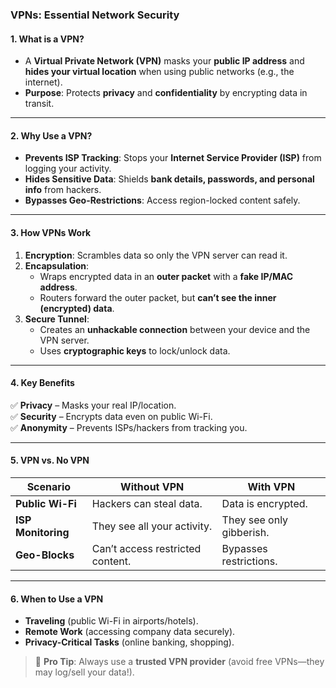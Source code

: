 ### **VPNs: Essential Network Security**  

#### **1. What is a VPN?**  
- A **Virtual Private Network (VPN)** masks your **public IP address** and **hides your virtual location** when using public networks (e.g., the internet).  
- **Purpose**: Protects **privacy** and **confidentiality** by encrypting data in transit.  

---

#### **2. Why Use a VPN?**  
- **Prevents ISP Tracking**: Stops your **Internet Service Provider (ISP)** from logging your activity.  
- **Hides Sensitive Data**: Shields **bank details, passwords, and personal info** from hackers.  
- **Bypasses Geo-Restrictions**: Access region-locked content safely.  

---

#### **3. How VPNs Work**  
1. **Encryption**: Scrambles data so only the VPN server can read it.  
2. **Encapsulation**:  
   - Wraps encrypted data in an **outer packet** with a **fake IP/MAC address**.  
   - Routers forward the outer packet, but **can’t see the inner (encrypted) data**.  
3. **Secure Tunnel**:  
   - Creates an **unhackable connection** between your device and the VPN server.  
   - Uses **cryptographic keys** to lock/unlock data.  

---

#### **4. Key Benefits**  
✅ **Privacy** – Masks your real IP/location.  
✅ **Security** – Encrypts data even on public Wi-Fi.  
✅ **Anonymity** – Prevents ISPs/hackers from tracking you.  

---

#### **5. VPN vs. No VPN**  
| **Scenario**       | **Without VPN** | **With VPN** |  
|--------------------|----------------|--------------|  
| **Public Wi-Fi**   | Hackers can steal data. | Data is encrypted. |  
| **ISP Monitoring** | They see all your activity. | They see only gibberish. |  
| **Geo-Blocks**      | Can’t access restricted content. | Bypasses restrictions. |  

---

#### **6. When to Use a VPN**  
- **Traveling** (public Wi-Fi in airports/hotels).  
- **Remote Work** (accessing company data securely).  
- **Privacy-Critical Tasks** (online banking, shopping).  

> 🔐 **Pro Tip**: Always use a **trusted VPN provider** (avoid free VPNs—they may log/sell your data!).  
